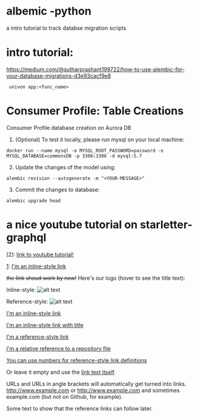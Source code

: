 # albemic -python 
a intro tutorial to track databse migration scripts



# intro tutorial: 
https://medium.com/@sutharprashant199722/how-to-use-alembic-for-your-database-migrations-d3e93cacf9e8

``` univon app:<func_name>```


# Consumer Profile: Table Creations

Consumer Profile database creation on Aurora DB

1. (Optional) To test it locally, please run mysql on your local machine:

```
docker run --name mysql -e MYSQL_ROOT_PASSWORD=password -e MYSQL_DATABASE=commonsDB -p 3306:3306 -d mysql:5.7
```

2. Update the changes of the model using:

```
alembic revision --autogenerate -m "<YOUR-MESSAGE>"
```

3. Commit the changes to database:

```
alembic upgrade head
```




# a nice youtube tutorial on starletter- graphql
[2]: [link to youtube tutorial!](https://www.youtube.com/watch?v=-0uxxht4mko&list=PL525MR2zVGh96WZ3YLxcxfVP6OVCb2zhj)

[1]: [I'm an inline-style link](https://www.google.com)


~~the link shoud work by now!~~
Here's our logo (hover to see the title text):

Inline-style: 
![alt text](https://github.com/adam-p/markdown-here/raw/master/src/common/images/icon48.png "Logo Title Text 1")

Reference-style: 
![alt text][logo]

[logo]: https://github.com/adam-p/markdown-here/raw/master/src/common/images/icon48.png "Logo Title Text 2"



[I'm an inline-style link](https://www.google.com)

[I'm an inline-style link with title](https://www.google.com "Google's Homepage")

[I'm a reference-style link][Arbitrary case-insensitive reference text]

[I'm a relative reference to a repository file](../blob/master/LICENSE)

[You can use numbers for reference-style link definitions][1]

Or leave it empty and use the [link text itself].

URLs and URLs in angle brackets will automatically get turned into links. 
http://www.example.com or <http://www.example.com> and sometimes 
example.com (but not on Github, for example).

Some text to show that the reference links can follow later.

[arbitrary case-insensitive reference text]: https://www.mozilla.org
[1]: http://slashdot.org
[link text itself]: http://www.reddit.com
